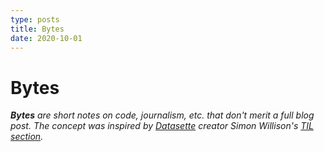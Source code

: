 ```yaml
---
type: posts
title: Bytes
date: 2020-10-01
---
```


# Bytes

***Bytes*** *are short notes on code, journalism, etc. that don't merit a full blog post. The concept was inspired by [Datasette](https://datasette.io/) creator Simon Willison's [TIL section](https://til.simonwillison.net/).*